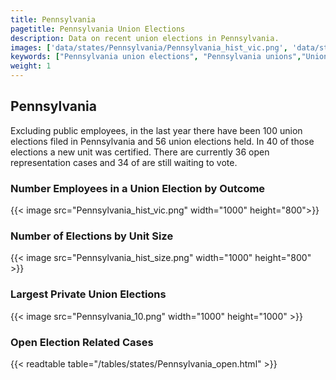 ```yaml
---
title: Pennsylvania
pagetitle: Pennsylvania Union Elections
description: Data on recent union elections in Pennsylvania.
images: ['data/states/Pennsylvania/Pennsylvania_hist_vic.png', 'data/states/Pennsylvania/Pennsylvania_hist_size.png', 'data/states/Pennsylvania/Pennsylvania_10.png']
keywords: ["Pennsylvania union elections", "Pennsylvania unions","Union elections"]
weight: 1
---
```

##  Pennsylvania

Excluding public employees, in the last year there have been 100 union elections filed in Pennsylvania and 56 union elections held. In 40 of those elections a new unit was certified. There are currently 36 open representation cases and 34 of are still waiting to vote.

### Number Employees in a Union Election by Outcome
{{< image src="Pennsylvania_hist_vic.png" width="1000" height="800">}}

### Number of Elections by Unit Size
{{< image src="Pennsylvania_hist_size.png" width="1000" height="800" >}}

### Largest Private Union Elections
{{< image src="Pennsylvania_10.png" width="1000" height="1000"  >}}

### Open Election Related Cases
{{< readtable table="/tables/states/Pennsylvania_open.html" >}}

